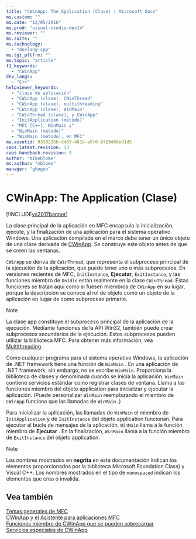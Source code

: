 ```yaml
---
title: "CWinApp: The Application (Clase) | Microsoft Docs"
ms.custom: ""
ms.date: "12/05/2016"
ms.prod: "visual-studio-dev14"
ms.reviewer: ""
ms.suite: ""
ms.technology: 
  - "devlang-cpp"
ms.tgt_pltfrm: ""
ms.topic: "article"
f1_keywords: 
  - "CWinApp"
dev_langs: 
  - "C++"
helpviewer_keywords: 
  - "clase de aplicación"
  - "CWinApp (clase), CWinThread"
  - "CWinApp (clase), multithreading"
  - "CWinApp (clase), WinMain"
  - "CWinThread (clase), y CWinApp"
  - "InitApplication (método)"
  - "MFC [C++], WinMain y"
  - "WinMain (método)"
  - "WinMain (método), en MFC"
ms.assetid: 935822bb-d463-481b-a5f6-9719d68ed1d5
caps.latest.revision: 13
caps.handback.revision: 9
author: "mikeblome"
ms.author: "mblome"
manager: "ghogen"
---
```

# CWinApp: The Application (Clase)
[!INCLUDE[vs2017banner](../assembler/inline/includes/vs2017banner.md)]

La clase principal de la aplicación en MFC encapsula la inicialización, ejecute, y la finalización de una aplicación para el sistema operativo Windows.  Una aplicación compilada en el marco debe tener un único objeto de una clase derivada de [CWinApp](../mfc/reference/cwinapp-class.md).  Se construye este objeto antes de que se creen las ventanas.  
  
 `CWinApp` se deriva de `CWinThread`, que representa el subproceso principal de la ejecución de la aplicación, que puede tener uno o más subprocesos.  En versiones recientes de MFC, `InitInstance`, **Ejecutar**, `ExitInstance`, y las funciones miembro de `OnIdle` están realmente en la clase `CWinThread`.  Estas funciones se tratan aquí como si fuesen miembros de `CWinApp` en su lugar, porque la descripción se conoce al rol de objeto como un objeto de la aplicación en lugar de como subproceso primario.  
  
> [!NOTE]
>  La clase app constituye el subproceso principal de la aplicación de la ejecución.  Mediante funciones de la API Win32, también puede crear subprocesos secundarios de la ejecución.  Estos subprocesos pueden utilizar la biblioteca MFC.  Para obtener más información, vea [Multithreading](../parallel/multithreading-support-for-older-code-visual-cpp.md).  
  
 Como cualquier programa para el sistema operativo Windows, la aplicación de .NET framework tiene una función de `WinMain` .  En una aplicación de .NET framework, sin embargo, no se escribe `WinMain`.  Proporciona la biblioteca de clases y denominada cuando se inicia la aplicación.  `WinMain` contiene servicios estándar como registrar clases de ventana.  Llama a las funciones miembro del objeto application para inicializar y ejecutar la aplicación. \(Puede personalizar `WinMain` reemplazando el miembro de `CWinApp` funciona que las llamadas de `WinMain` .\)  
  
 Para inicializar la aplicación, las llamadas de `WinMain` el miembro de `InitApplication` y de `InitInstance` del objeto application funcionan.  Para ejecutar el bucle de mensajes de la aplicación, `WinMain` llama a la función miembro de **Ejecutar** .  En la finalización, `WinMain` llama a la función miembro de `ExitInstance` del objeto application.  
  
> [!NOTE]
>  Los nombres mostrados en **negrita** en esta documentación indican los elementos proporcionados por la biblioteca Microsoft Foundation Class\) y Visual C\+\+.  Los nombres mostrados en el tipo de `monospaced` indican los elementos que crea o invalida.  
  
## Vea también  
 [Temas generales de MFC](../mfc/general-mfc-topics.md)   
 [CWinApp y el Asistente para aplicaciones MFC](../mfc/cwinapp-and-the-mfc-application-wizard.md)   
 [Funciones miembro de CWinApp que se pueden sobrecargar](../mfc/overridable-cwinapp-member-functions.md)   
 [Servicios especiales de CWinApp](../mfc/special-cwinapp-services.md)